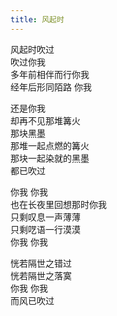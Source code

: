 ```yaml
---
title: 风起时
---
```


风起时吹过  
吹过你我<!--more-->  
多年前相伴而行你我  
经年后形同陌路 你我

还是你我  
却再不见那堆篝火  
那块黑墨  
那堆一起点燃的篝火  
那块一起染就的黑墨  
都已吹过

你我 你我  
也在长夜里回想那时你我  
只剩叹息一声薄薄  
只剩呓语一行漠漠  
你我 你我  

恍若隔世之错过  
恍若隔世之落寞  
你我 你我  
而风已吹过
